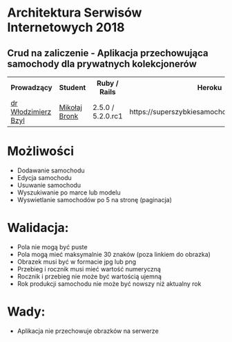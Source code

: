 
# Architektura Serwisów Internetowych 2018


## Crud na zaliczenie - Aplikacja przechowująca samochody dla prywatnych kolekcjonerów
<table>
  <tr>
    <th>Prowadzący</th> 
    <th>Student</th>
    <th>Ruby / Rails </th>
    <th>Heroku</th>
    <tr>
      <td><a href="https://github.com/wbzyl">dr Włodzimierz Bzyl</a></td> 
      <td><a href="https://github.com/mikolaj-bronk">Mikołaj Bronk</a></td>
      <td>2.5.0 / 5.2.0.rc1</td>  
      <td>https://superszybkiesamochody.herokuapp.com/</td>
</tr>
  </tr>
</table>

# Możliwości 
- Dodawanie samochodu
- Edycja samochodu
- Usuwanie samochodu
- Wyszukiwanie po marce lub modelu
- Wyswietlanie samochodów po 5 na stronę (paginacja)

# Walidacja:
- Pola nie mogą być puste
- Pola mogą mieć maksymalnie 30 znaków (poza linkiem do obrazka)
- Obrazek musi być w formacie jpg lub png 
- Przebieg i rocznik musi mieć wartość numeryczną
- Rocznik i przebieg nie może być wartością ujemną
- Rok produkcji samochodu nie może być nowszy niż aktualny rok

# Wady:
- Aplikacja nie przechowuje obrazków na serwerze

